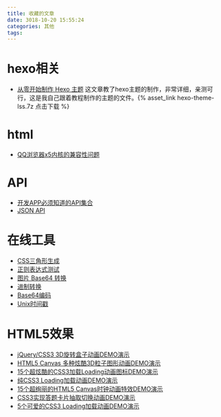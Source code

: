 ```yaml
---
title: 收藏的文章
date: 3018-10-20 15:55:24
categories: 其他
tags:
---
```


# hexo相关
- [从零开始制作 Hexo 主题](https://www.ahonn.me/2016/12/15/create-a-hexo-theme-from-scratch/)
这文章教了hexo主题的制作，非常详细，亲测可行，这是我自己跟着教程制作的主题的文件。{% asset_link hexo-theme-lss.7z 点击下载 %}

# html
- [QQ浏览器x5内核的兼容性问题](https://www.cnblogs.com/chentan/p/6297064.html
)

<!-- more -->

# API
- [开发APP必须知道的API集合](https://www.cnblogs.com/wikiki/p/7232388.html)
- [JSON API](https://www.sojson.com/api/semantic.html)

# 在线工具
- [CSS三角形生成](http://www.nicetool.net/embed/css_triangle_generator.html)
- [正则表达式测试](http://www.nicetool.net/embed/regex_test.html)
- [图片 Base64 转换](http://www.nicetool.net/embed/image_base64.html)
- [进制转换](http://www.nicetool.net/embed/hex.html)
- [Base64编码](http://www.nicetool.net/embed/base64.html)
- [Unix时间戳](http://www.nicetool.net/embed/timestamp.html)

# HTML5效果
- [jQuery/CSS3 3D旋转盒子动画DEMO演示](https://www.html5tricks.com/demo/jquery-css3-3d-image-box/index.html )
- [HTML5 Canvas 多种炫酷3D粒子图形动画DEMO演示](https://www.html5tricks.com/demo/html5-canvas-3d-pixel-graph/index.html)
- [15个超炫酷的CSS3加载Loading动画图标DEMO演示](https://www.html5tricks.com/demo/15-css3-loading-icon/index.html)
- [纯CSS3 Loading加载动画DEMO演示](https://www.html5tricks.com/demo/css3-loading-cool-styles/index.html)
- [15个超绚丽的HTML5 Canvas时钟动画特效DEMO演示](https://www.html5tricks.com/demo/html5-canvas-15-clock/index.html)
- [CSS3实现答题卡片抽取切换动画DEMO演示](https://www.html5tricks.com/demo/css3-card-siphon-slider/index.html)
- [5个可爱的CSS3 Loading加载动画DEMO演示](https://www.html5tricks.com/demo/5-pretty-css3-loading/index.html)